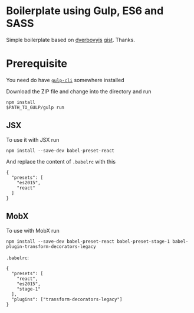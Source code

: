 # Boilerplate using Gulp, ES6 and SASS

Simple boilerplate based on [dverbovyis](https://github.com/dverbovyi) [gist](https://gist.github.com/dverbovyi/7f71879bec8a16847dee). Thanks.

# Prerequisite
You need do have [`gulp-cli`](https://github.com/gulpjs/gulp-cli) somewhere installed

Download the ZIP file and change into the directory and run
```
npm install
$PATH_TO_GULP/gulp run
```

## JSX

To use it with JSX run
```
npm install --save-dev babel-preset-react
```

And replace the content of `.babelrc` with this
```
{
  "presets": [
    "es2015",
    "react"
  ]
}
```

## MobX

To use with MobX run
```
npm install --save-dev babel-preset-react babel-preset-stage-1 babel-plugin-transform-decorators-legacy
```

`.babelrc`:
```
{
  "presets": [
    "react",
    "es2015",
    "stage-1"
  ],
  "plugins": ["transform-decorators-legacy"]
}
```
